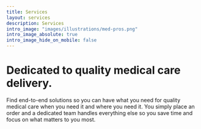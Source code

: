 ```yaml
---
title: Services
layout: services
description: Services
intro_image: "images/illustrations/med-pros.png"
intro_image_absolute: true
intro_image_hide_on_mobile: false
---
```


# Dedicated to quality medical care delivery.

Find end-to-end solutions so you can have what you need for quality medical care when you need it and where you need it. You simply place an order and a dedicated team handles everything else so you save time and focus on what matters to you most.